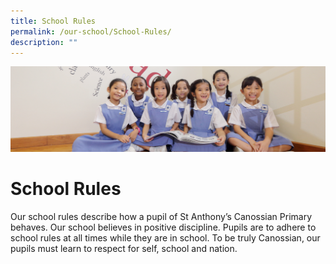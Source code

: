 ```yaml
---
title: School Rules
permalink: /our-school/School-Rules/
description: ""
---
```

![](/images/UsefulVideos.jpg)

School Rules
============

Our school rules describe how a pupil of St Anthony’s Canossian Primary behaves. Our school believes in positive discipline. Pupils are to adhere to school rules at all times while they are in school. To be truly Canossian, our pupils must learn to respect for self, school and nation.